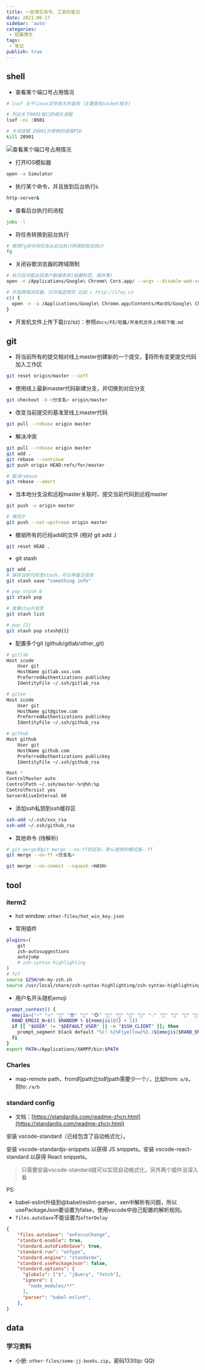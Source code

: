 ```yaml
--- 
title: 一些常忘命令、工具的笔记
date: 2021-06-17
sidebar: 'auto'
categories: 
 - 短篇博文
tags: 
 - 笔记
publish: true
---
```


<!-- more -->

## shell

- 查看某个端口号占用情况

```bash
# lsof 关于linux文件相关的查找（主要是和socket相关)

# 列出关于8601端口的相关进程
lsof -ni :8601

# 关闭进程 20901为举例的进程PID
kill 20901
```

![查看某个端口号占用情况](./images/lsof.png)

- 打开IOS模拟器

```bash
open -a Simulator
```

- 执行某个命令，并且放到后台执行`&`

```bash
http-server&
```

- 查看后台执行的进程

```bash
jobs -l
```

- 将任务转换到前台执行

```bash
# 使用fg命令将任务从后台执行转换到前台执行
fg
```

- 关闭谷歌浏览器的跨域限制

```bash
# 执行后可能出现用户数据丢失(收藏标签、插件等)
open -n /Applications/Google\ Chrome\ Cors.app/ --args --disable-web-security --user-data-dir=/Users/guolei11/ChromeCorsUserData/
```

```bash
# 开启跨域浏览器，打开指定网页 比如 c http://i7xy.cn
c() {
  open -n -a /Applications/Google\ Chrome.app/Contents/MacOS/Google\ Chrome $1 --args --user-data-dir="/tmp/chrome_cors" --disable-web-security
}
```

- 开发机文件上传下载(rz/sz)：参照`docs/FE/短篇/开发机文件上传和下载.md`

## git

- 将当前所有的提交相对线上master创建新的一个提交，将所有变更提交代码加入工作区

```bash
git reset origin/master --soft
```

- 使用线上最新master代码新建分支，并切换到对应分支

```bash
git checkout -b <分支名> origin/master
```

- 改变当前提交的基准至线上master代码

```bash
git pull --rebase origin master
```

- 解决冲突

```bash
git pull --rebase origin master
git add .
git rebase --continue
git push origin HEAD:refs/for/master

# 取消rebase
git rebase --abort
```

- 当本地分支没和远程master关联时，提交当前代码到远程master

```bash
git push -u origin master

# 等同于
git push --set-upstream origin master
```

- 撤销所有的已经add的文件 (相对 git add .)

```bash
git reset HEAD .
```

- git stash

```bash
git add .
# 保存当前代码至stash，可以带备注信息
git stash save "something info"

# pop stash 0
git stash pop

# 查看stash信息
git stash list

# pop {1}
git stash pop stash@{1}
```

- 配置多个git (github/gitlab/other_git)

```bash
# gitlab
Host icode
    User git
    HostName gitlab.xxx.com
    PreferredAuthentications publickey
    IdentityFile ~/.ssh/gitlab_rsa

# gitee
Host icode
    User git
    HostName git@gitee.com
    PreferredAuthentications publickey
    IdentityFile ~/.ssh/github_rsa

# github
Host github
    User git
    HostName github.com
    PreferredAuthentications publickey
    IdentityFile ~/.ssh/github_rsa

Host *
ControlMaster auto
ControlPath ~/.ssh/master-%r@%h:%p
ControlPersist yes
ServerAliveInterval 60
```

- 添加ssh私钥到ssh缓存区

```bash
ssh-add ~/.ssh/xxx_rsa
ssh-add ~/.ssh/github_rsa
```

- 其他命令 (待解析)

```bash
# git merge和git merge --no-ff的区别，默认使用的模式是--ff
git merge --no-ff <分支名>

git merge --no-commit --squash <HASH>
```

## tool

### iterm2

- hot window: `other-files/hot_win_key.json`

- 常用插件

```bash
plugins=(
    git
    zsh-autosuggestions
    autojump
    # zsh-syntax-highlighting
)
# fzf
source $ZSH/oh-my-zsh.sh
source /usr/local/share/zsh-syntax-highlighting/zsh-syntax-highlighting.zsh
```

- 用户名开头随机emoji

```bash
prompt_context() {
  emojis=("⚡️" "🔥" "👑" "😎" "🐸" "🐵" "🦄" "🌈" "🍻" "🚀" "💡" "🎉" "🔑" "🚦" "🌙")
  RAND_EMOJI_N=$(( $RANDOM % ${#emojis[@]} + 1))
  if [[ "$USER" != "$DEFAULT_USER" || -n "$SSH_CLIENT" ]]; then
    prompt_segment black default "%(!.%{%F{yellow}%}.)${emojis[$RAND_EMOJI_N]} $USER"
  fi
}
export PATH=/Applications/XAMPP/bin:$PATH
```

### Charles

- map-remote path，from的path比to的path需要少一个`/`，比如from: `a/b`，则to: `/a/b`

### standard config

- 文档：[https://standardjs.com/readme-zhcn.html](https://standardjs.com/readme-zhcn.html)

安装 vscode-standard（已经包含了自动格式化）。

安装 vscode-standardjs-snippets 以获得 JS snippets。安装 vscode-react-standard 以获得 React snippets。

> 只需要安装vscode-standard就可以实现自动格式化，另外两个插件没深入看

PS:

- babel-eslint升级到@babel/eslint-parser，xen中解析有问题，所以usePackageJson要设置为false，使用vscode中自己配置的解析规则。
- `files.autoSave`不能设置为`afterDelay`

```json
{
    "files.autoSave": "onFocusChange",
    "standard.enable": true,
    "standard.autoFixOnSave": true,
    "standard.run": "onType",
    "standard.engine": "standardx",
    "standard.usePackageJson": false,
    "standard.options": {
      "globals": ["$", "jQuery", "fetch"],
      "ignore": [
        "node_modules/**"
      ],
      "parser": "babel-eslint",
    },
}
```

## data

### 学习资料

- 小册: `other-files/some-jj-books.zip`，密码133(tip: QQ)
